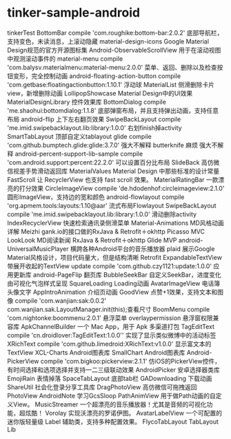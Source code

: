 # tinker-sample-android
tinkerTest
	BottomBar	compile 'com.roughike:bottom-bar:2.0.2'	底部导航栏，支持变色，未读消息，上滚动隐藏
	material-design-icons		Google Material Design规范的官方开源图标集
	Android-ObservableScrollView		用于在滚动视图中观测滚动事件的
	material-menu	compile 'com.balysv.materialmenu:material-menu:2.0.0'	菜单、返回、删除以及检查按钮变形，完全控制动画
	android-floating-action-button	compile 'com.getbase:floatingactionbutton:1.10.1'	浮动球
	MaterialList		侧滑删除卡片view，新增删除动画
	LollipopShowcase		Material Design中的UI效果
	MaterialDesignLibrary		控件效果库
	BottomDialog	compile 'me.shaohui:bottomdialog:1.1.8'	底部弹窗布局，并且支持弹出动画，支持任意布局
	android-flip		上下左右翻页效果
	SwipeBackLayout	compile 'me.imid.swipebacklayout.lib:library:1.0.0'	右划finish掉activity
	SmartTabLayout		顶部自定义tablayout
	glide	compile 'com.github.bumptech.glide:glide:3.7.0'	强大不解释
	butterknife	麻烦	强大不解释
	android-percent-support-lib-sample	 compile 'com.android.support:percent:22.2.0'	可以设置百分比布局
	SlideBack		高仿微信视差手势滑动返回库
	MaterialValues		Material Design 中那些标准的设计常量 
	FastScroll		让 RecyclerView 也支持 fast scroll 效果。
	MaterialRatingBar		一款漂亮的打分效果 
	CircleImageView	compile 'de.hdodenhof:circleimageview:2.1.0'	圆形ImageView，支持边的宽和颜色
	android-flowlayout	compile 'org.apmem.tools:layouts:1.10@aar'	流式布局Flowlayout
	SwipeBackLayout	compile 'me.imid.swipebacklayout.lib:library:1.0.0'	滑动删除activity
	IndexRecyclerView		快速检索通讯录侧滑菜单
	Material-Animations		MD风格动画详解
	Meizhi		gank.io的接口做的RxJava & Retrofit＋okhttp  Picasso  MVC
	LookLook		MD阅读新闻  RxJava & Retrofit＋okhttp  Glide    MVP
	android-UniversalMusicPlayer		横跨各种Android平台的音乐播放器
	plaid		展示Google Material风格设计，项目代码量大，但是结构清晰  Retrofit
	ExpandableTextView		带展开收起的TextView
	update	compile 'com.github.czy1121:update:1.0.0'	应用更新库
	android-PageFlip		翻页库
	BubbleSeekBar		自定义SeekBar，进度变化由可视化气泡样式呈现
	SquareLoading		Loading动画
	AvatarImageView		电话簿头像文字
	AppIntroAnimation		介绍页动画
	GoodView		点赞+1效果，支持文本和图像
		compile 'com.wanjian:sak:0.0.2'	com.wanjian.sak.LayoutManager.init(this);查看尺寸
	BoomMenu	compile 'com.nightonke:boommenu:2.0.1'	悬浮菜单
	overlaypermission		悬浮窗权限兼容库
	ApkChannelBuilder		一个 Mac App，用于 Apk 多渠道打包
	TagEditText	compile 'cn.droidlover:TagEditText:1.0.0''	实现了显示类似微博中的活动标签
	XRichText	compile 'com.github.limedroid:XRichText:v1.0.0'	显示富文本的TextView
	XCL-Charts		Android图表库
	SmallChart		Android图表库
	Android-PickerView	compile 'com.bigkoo:pickerview:2.1.1'	仿iOS的PickerView控件，有时间选择和选项选择并支持一二三级联动效果
	AndroidPicker		安卓选择器类库
	EmojiRain		表情掉落
	SpaceTabLayout		底部tab栏
	GADownloading		下载动画
	ShareUtil		社会化登录分享工具库
	DragPhotoView		高仿微信可拖拽返回PhotoView
	AndroidNote		学习GcsSloop
	PathAnimView		用于做Path动画的自定义View。
	MusicStreamer		一个超漂亮的音乐播放器！尤其是音频的可视化功能，超炫酷！ 
	Vorolay		实现沃漂亮的罗诺伊图。
	AvatarLabelView		一个可配置的迷你版轻量级 Label 辅助类，支持多种配置效果。
	FlycoTabLayout		TabLayout Lib
